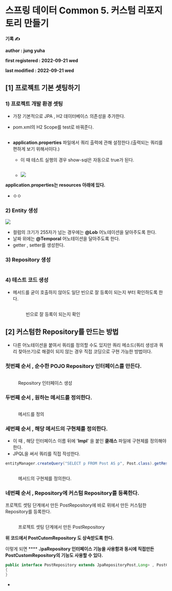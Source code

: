 # 스프링 데이터 Common 5. 커스텀 리포지토리 만들기

**기록 ✍️**

**author : jung yuha**

**first registered : 2022-09-21 wed**

**last modified : 2022-09-21 wed**

## **\[1] 프로젝트 기본 셋팅하기**

### 1) 프로젝트 개발 환경 셋팅

* 가장 기본적으로 JPA , H2 데이터베이스 의존성을 추가한다.
*   pom.xml의 H2 Scope를 test로 바꿔준다.



    <figure><img src="../.gitbook/assets/image (19).png" alt=""><figcaption></figcaption></figure>


* **application.properties** 파일에서 쿼리 출력에 관해 설정한다.(출력되는 쿼리를 편하게 보기 위해서이다.)
  *   이 때 테스트 실행의 경우 show-sql은 자동으로 true가 된다.&#x20;

      <figure><img src="../.gitbook/assets/image (4).png" alt=""><figcaption></figcaption></figure>
  * ![](<../.gitbook/assets/image (9).png>)

**application.properties는 resources 아래에 있다.**

* ㅇㅇ

### 2) Entity 생성

![](<../.gitbook/assets/image (3).png>)

* 컬럼의 크기가 255자가 넘는 경우에는 **@Lob** 어노테이션을 달아주도록 한다.
* 날짜 위에는 **@Temporal** 어노테이션을 달아주도록 한다.
* getter , setter를 생성한다.

### 3) Repository 생성

<figure><img src="../.gitbook/assets/image (15).png" alt=""><figcaption></figcaption></figure>

### 4) 테스트 코드 생성

*   메서드를 굳이 호출하지 않아도 일단 빈으로 잘 등록이 되는지 부터 확인하도록 한다.

    <figure><img src="../.gitbook/assets/image.png" alt=""><figcaption><p>빈으로 잘 등록이 되는지  확인</p></figcaption></figure>



## \[2] 커스텀한 Repository를 만드는 방법

* 다른 어노테이션을 붙여서 쿼리를 정의할 수도 있지만 쿼리 메소드(쿼리 생성과 쿼리 찾아쓰기)로 해결이 되지 않는 경우 직접 코딩으로 구현 가능한 방법이다.&#x20;

### 첫번째 순서 , 순수한 POJO Repository 인터페이스를 만든다.

<figure><img src="../.gitbook/assets/image (6).png" alt=""><figcaption><p> Repository 인터페이스 생성</p></figcaption></figure>

### 두번째 순서 , 원하는 메서드를 정의한다.

<figure><img src="../.gitbook/assets/image (13).png" alt=""><figcaption><p> 메서드를 정의</p></figcaption></figure>

### 세번째 순서 , 해당 메서드의 구현체를 정의한다.

* 이 때 , 해당 인터페이스 이름 뒤에 '**Impl**' 을 붙인 **클래스** 파일에 구현체를 정의해야한다.
* JPQL을 써서 쿼리를 직접 작성한다.

```java
entityManager.createQuery("SELECT p FROM Post AS p", Post.class).getResultList();
```

<figure><img src="../.gitbook/assets/image (16).png" alt=""><figcaption><p> 메서드의 구현체를 정의한다.</p></figcaption></figure>

### 네번째 순서 , Repository에 커스텀 Repository를 등록한다.

프로젝트 셋팅 단계에서 만든 PostRepository에 바로 위에서 만든 커스텀한 Repository를 등록한다.

<figure><img src="../.gitbook/assets/image (17).png" alt=""><figcaption><p> 프로젝트 셋팅 단계에서 만든 PostRepository</p></figcaption></figure>

**위 코드에서 PostCutomRepository 도 상속받도록 한다.**

이렇게 되면 **** J**paRepository 인터페이스 기능을 사용함과 동시에 직접만든 PostCustomRepository의 기능도 사용할 수 있다.**

```java
public interface PostRepository extends JpaRepositoryPost,Long> , PostCutomRepository
{
}
```

*

